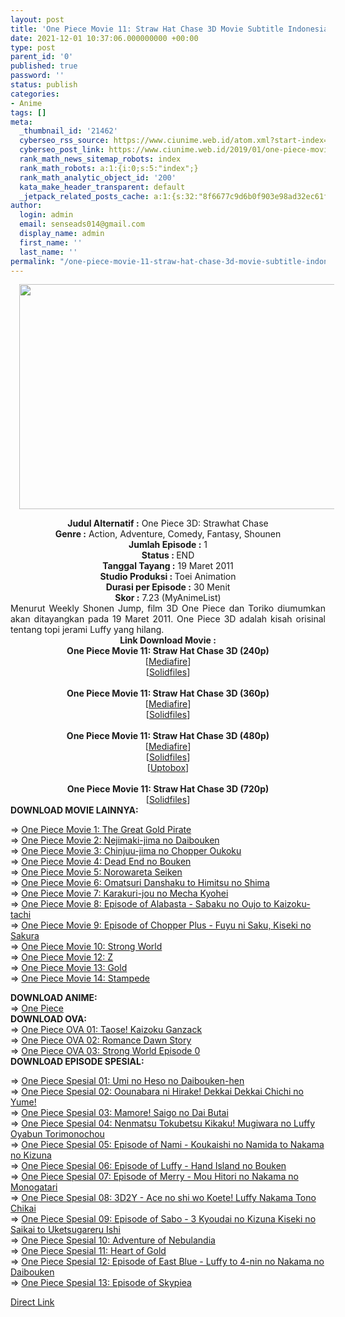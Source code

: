 ```yaml
---
layout: post
title: 'One Piece Movie 11: Straw Hat Chase 3D Movie Subtitle Indonesia'
date: 2021-12-01 10:37:06.000000000 +00:00
type: post
parent_id: '0'
published: true
password: ''
status: publish
categories:
- Anime
tags: []
meta:
  _thumbnail_id: '21462'
  cyberseo_rss_source: https://www.ciunime.web.id/atom.xml?start-index=1
  cyberseo_post_link: https://www.ciunime.web.id/2019/01/one-piece-movie-11-straw-hat-chase-3d.html
  rank_math_news_sitemap_robots: index
  rank_math_robots: a:1:{i:0;s:5:"index";}
  rank_math_analytic_object_id: '200'
  kata_make_header_transparent: default
  _jetpack_related_posts_cache: a:1:{s:32:"8f6677c9d6b0f903e98ad32ec61f8deb";a:2:{s:7:"expires";i:1658598440;s:7:"payload";a:3:{i:0;a:1:{s:2:"id";i:27526;}i:1;a:1:{s:2:"id";i:27540;}i:2;a:1:{s:2:"id";i:27538;}}}}
author:
  login: admin
  email: senseads014@gmail.com
  display_name: admin
  first_name: ''
  last_name: ''
permalink: "/one-piece-movie-11-straw-hat-chase-3d-movie-subtitle-indonesia/"
---
```

<div class="separator" style="clear: both; text-align: center;"><a href="https://1.bp.blogspot.com/-uuVNWIOb96Q/XE7My-RN2NI/AAAAAAAAIyQ/NEG_eZf4ZbMmiZub_8Ze_vXIhe7xLsJAQCPcBGAYYCw/s1600/One%2BPiece%2BMovie%2B11%2B-%2BStraw%2BHat%2BChase%2B3D.jpg" style="margin-left: 1em; margin-right: 1em;"><img border="0" data-original-height="720" data-original-width="1280" height="360" src="{{ site.baseurl }}/assets/2021/12/One%2BPiece%2BMovie%2B11%2B-%2BStraw%2BHat%2BChase%2B3D.jpg" width="640" /></a></div>
<p>
<div style="text-align: center;"><b>Judul</b><b><b> Alternatif</b> :</b> One Piece 3D: Strawhat Chase</div>
<div style="text-align: center;"><b><b>Genre :</b></b> Action, Adventure, Comedy, Fantasy, Shounen</div>
<div style="text-align: center;"><b>Jumlah Episode :</b> 1<br /><b>Status :&nbsp;</b>END<br /><b>Tanggal Tayang :</b> 19 Maret 2011<br /><b>Studio Produksi : </b>Toei Animation<br /><b>Durasi per Episode :</b> 30 Menit</div>
<div style="text-align: center;"><b>Skor :</b> 7.23 (MyAnimeList)</div>
<div style="text-align: center;"></div>
<div style="text-align: justify;">Menurut Weekly Shonen Jump, film 3D One Piece dan Toriko diumumkan akan ditayangkan pada 19 Maret 2011. One Piece 3D adalah kisah orisinal tentang topi jerami Luffy yang hilang.</div>
<div style="text-align: justify;"></div>
<div style="text-align: justify;"></div>
<div style="text-align: center;"><b>Link Download Movie :</b></div>
<div style="text-align: center;"></div>
<div style="text-align: center;">
<div><b>One Piece Movie 11: Straw Hat Chase 3D&nbsp;(240p)</b></div>
<div>[<a href="http://www.mediafire.com/file/ofn15oc2mdgy90u/%255BOpruto.com%255D_One_Piece_Movie_11_240p.mp4/file" target="_blank" rel="noopener">Mediafire</a>]</div>
<div>[<a href="https://www.solidfiles.com/v/QdGLgY5maKQva" target="_blank" rel="noopener">Solidfiles</a>]</div>
<div><b><br /></b></div>
<div><b>One Piece Movie 11: Straw Hat Chase 3D&nbsp;(360p)</b></div>
<div>[<a href="http://www.mediafire.com/file/38bsuv054stn56t/%255BOpruto.com%255D_One_Piece_Movie_11_360p.mp4/file" target="_blank" rel="noopener">Mediafire</a>]</div>
<div>[<a href="https://www.solidfiles.com/v/qVeP2wjwkk4M7" target="_blank" rel="noopener">Solidfiles</a>]</div>
<div><b><br /></b></div>
<div><b>One Piece Movie 11: Straw Hat Chase 3D&nbsp;(480p)</b></div>
<div>[<a href="http://www.mediafire.com/file/6twh0ci25av3har/%255BOpruto.com%255D_One_Piece_Movie_11_480p.mp4/file" target="_blank" rel="noopener">Mediafire</a>]</div>
<div>[<a href="https://www.solidfiles.com/v/QdGLgG8NeV5PB" target="_blank" rel="noopener">Solidfiles</a>]</div>
<div>[<a href="https://uptobox.com/16tckvw9pdda" target="_blank" rel="noopener">Uptobox</a>]</div>
<div><b><br /></b></div>
<div><b>One Piece Movie 11: Straw Hat Chase 3D&nbsp;(720p)</b></div>
<div>[<a href="https://www.solidfiles.com/v/wRKndedXDwaX4" target="_blank" rel="noopener">Solidfiles</a>]</div>
</div>
<div style="text-align: center;">
<div style="text-align: center;">
<div style="text-align: left;">
<div style="text-align: left;"><b>DOWNLOAD MOVIE LAINNYA</b><b>:</b></p>
<p>=&gt;&nbsp;<a href="https://www.ciunime.web.id/2018/09/one-piece-movie-01-great-gold-pirate.html" target="_blank" rel="noopener">One Piece Movie 1: The Great Gold Pirate</a><br />=&gt;&nbsp;<a href="https://www.ciunime.web.id/2019/01/one-piece-movie-2-nejimaki-jima-no.html" target="_blank" rel="noopener">One Piece Movie 2: Nejimaki-jima no Daibouken</a><br />=&gt;&nbsp;<a href="https://www.ciunime.web.id/2019/01/one-piece-movie-3-chinjuu-jima-no.html" target="_blank" rel="noopener">One Piece Movie 3: Chinjuu-jima no Chopper Oukoku</a><br />=&gt;&nbsp;<a href="https://www.ciunime.web.id/2019/01/one-piece-movie-4-dead-end-no-bouken.html" target="_blank" rel="noopener">One Piece Movie 4: Dead End no Bouken</a><br />=&gt;&nbsp;<a href="https://www.ciunime.web.id/2019/01/one-piece-movie-5-norowareta-seiken.html" target="_blank" rel="noopener">One Piece Movie 5: Norowareta Seiken</a><br />=&gt;&nbsp;<a href="https://www.ciunime.web.id/2019/01/one-piece-movie-6-omatsuri-danshaku-to.html" target="_blank" rel="noopener">One Piece Movie 6: Omatsuri Danshaku to Himitsu no Shima</a><br />=&gt;&nbsp;<a href="https://www.ciunime.web.id/2019/01/one-piece-movie-7-karakuri-jou-no-mecha.html" target="_blank" rel="noopener">One Piece Movie 7: Karakuri-jou no Mecha Kyohei</a><br />=&gt;&nbsp;<a href="https://www.ciunime.web.id/2019/01/one-piece-movie-8-episode-of-alabasta.html" target="_blank" rel="noopener">One Piece Movie 8: Episode of Alabasta - Sabaku no Oujo to Kaizoku-tachi</a><br />=&gt;&nbsp;<a href="https://www.ciunime.web.id/2019/01/one-piece-movie-9-episode-of-chopper.html" target="_blank" rel="noopener">One Piece Movie 9: Episode of Chopper Plus - Fuyu ni Saku, Kiseki no Sakura</a><br />=&gt;&nbsp;<a href="https://www.ciunime.web.id/2019/01/one-piece-movie-10-strong-world-movie.html" target="_blank" rel="noopener">One Piece Movie 10: Strong World</a><br />=&gt;&nbsp;<a href="https://www.ciunime.web.id/2019/01/one-piece-movie-12-z-movie-subtitle.html" target="_blank" rel="noopener">One Piece Movie 12: Z</a><br />=&gt;&nbsp;<a href="https://www.ciunime.web.id/2019/01/one-piece-movie-13-gold-movie-subtitle.html" target="_blank" rel="noopener">One Piece Movie 13: Gold</a><br />=&gt;&nbsp;<a href="https://www.ciunime.web.id/2020/01/one-piece-movie-14-stampede-movie.html" target="_blank" rel="noopener">One Piece Movie 14: Stampede</a></p>
<div style="text-align: left;"><b>DOWNLOAD ANIME:</b></div>
<div style="text-align: left;">=&gt;&nbsp;<a href="https://www.ciunime.web.id/2018/09/one-piece-batch-subtitle-indonesia.html" target="_blank" rel="noopener">One Piece</a></div>
<div style="text-align: left;"></div>
<div style="text-align: left;"></div>
<div style="text-align: left;"><b>DOWNLOAD OVA:</b></div>
<div style="text-align: left;">=&gt;&nbsp;<a href="https://www.ciunime.web.id/2018/09/one-piece-taose-kaizoku-ganzack-ova.html" target="_blank" rel="noopener">One Piece OVA 01: Taose! Kaizoku Ganzack</a></div>
<div style="text-align: left;">=&gt;&nbsp;<a href="https://www.ciunime.web.id/2019/07/one-piece-romance-dawn-story-ova.html" target="_blank" rel="noopener">One Piece&nbsp;OVA 02: Romance Dawn Story</a></div>
<div style="text-align: left;">=&gt;&nbsp;<a href="https://www.ciunime.web.id/2019/07/one-piece-strong-world-episode-0-ova.html" target="_blank" rel="noopener">One Piece&nbsp;OVA 03: Strong World Episode 0</a></div>
<div style="text-align: left;"></div>
</div>
<div style="text-align: left;">
<div style="text-align: left;">
<div style="text-align: left;"><b>DOWNLOAD EPISODE SPESIAL</b><b>:</b></p>
<p>=&gt;&nbsp;<a href="https://www.ciunime.web.id/2019/07/one-piece-umi-no-heso-no-daibouken-hen.html" target="_blank" rel="noopener">One Piece Spesial 01: Umi no Heso no Daibouken-hen</a><br />=&gt;&nbsp;<a href="https://www.ciunime.web.id/2019/07/one-piece-oounabara-ni-hirake-dekkai.html" target="_blank" rel="noopener">One Piece Spesial 02: Oounabara ni Hirake! Dekkai Dekkai Chichi no Yume!</a><br />=&gt;&nbsp;<a href="https://www.ciunime.web.id/2019/07/one-piece-mamore-saigo-no-dai-butai.html" target="_blank" rel="noopener">One Piece Spesial 03: Mamore! Saigo no Dai Butai</a><br />=&gt;&nbsp;<a href="https://www.ciunime.web.id/2019/07/one-piece-nenmatsu-tokubetsu-kikaku.html" target="_blank" rel="noopener">One Piece Spesial 04: Nenmatsu Tokubetsu Kikaku! Mugiwara no Luffy Oyabun Torimonochou</a><br />=&gt;&nbsp;<a href="https://www.ciunime.web.id/2019/07/one-piece-episode-of-nami-koukaishi-no.html" target="_blank" rel="noopener">One Piece Spesial 05: Episode of Nami - Koukaishi no Namida to Nakama no Kizuna</a><br />=&gt;&nbsp;<a href="https://www.ciunime.web.id/2019/07/one-piece-episode-of-luffy-hand-island.html" target="_blank" rel="noopener">One Piece Spesial 06: Episode of Luffy - Hand Island no Bouken</a><br />=&gt;&nbsp;<a href="https://www.ciunime.web.id/2019/07/one-piece-episode-of-merry-mou-hitori.html" target="_blank" rel="noopener">One Piece Spesial 07: Episode of Merry - Mou Hitori no Nakama no Monogatari</a><br />=&gt;&nbsp;<a href="https://www.ciunime.web.id/2019/07/one-piece-3d2y-ace-no-shi-wo-koete.html" target="_blank" rel="noopener">One Piece Spesial 08: 3D2Y - Ace no shi wo Koete! Luffy Nakama Tono Chikai</a><br />=&gt;&nbsp;<a href="https://www.ciunime.web.id/2019/07/one-piece-episode-of-sabo-3-kyoudai-no.html" target="_blank" rel="noopener">One Piece Spesial 09: Episode of Sabo - 3 Kyoudai no Kizuna Kiseki no Saikai to Uketsugareru Ishi</a><br />=&gt;&nbsp;<a href="https://www.ciunime.web.id/2019/07/one-piece-adventure-of-nebulandia.html" target="_blank" rel="noopener">One Piece Spesial 10: Adventure of Nebulandia</a><br />=&gt;&nbsp;<a href="https://www.ciunime.web.id/2019/07/one-piece-heart-of-gold-spesial.html" target="_blank" rel="noopener">One Piece Spesial 11: Heart of Gold</a><br />=&gt;&nbsp;<a href="https://www.ciunime.web.id/2019/07/one-piece-episode-of-east-blue-luffy-to.html" target="_blank" rel="noopener">One Piece Spesial 12: Episode of East Blue - Luffy to 4-nin no Nakama no Daibouken</a><br />=&gt;&nbsp;<a href="https://www.ciunime.web.id/2019/07/one-piece-episode-of-skypiea-spesial.html" target="_blank" rel="noopener">One Piece Spesial 13: Episode of Skypiea</a></p>
</div>
</div>
</div>
</div>
</div>
</div>
<link rel="stylesheet" href="https://cdnjs.cloudflare.com/ajax/libs/font-awesome/4.7.0/css/font-awesome.min.css" />
<div class="divbtn"> <a href="https://handymansurrender.com/fihup8buzv?key=94550f7ce39444073321dde3b8782f97" class="btn"><i class="fa fa-download"></i> Direct Link</a> </div>
